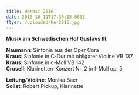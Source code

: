 ```yaml
---
title: Herbst 2016
date: 2016-10-11T17:30:15.000Z
flyer: /uploaded/he-2016.jpg
---
```


**Musik am Schwedischen Hof Gustavs III.**

**Naumann**: Sinfonia aus der Oper Cora  
**Kraus**: Sinfonie in C-Dur mit obligater Violine VB 137  
**Kraus**: Sinfonie in c-Moll VB 142  
**Crusell**: Klarinetten-Konzert Nr. 2 in f-Moll op. 5

**Leitung/Violine**: Monika Baer  
**Solist**: Robert Pickup, Klarinette

